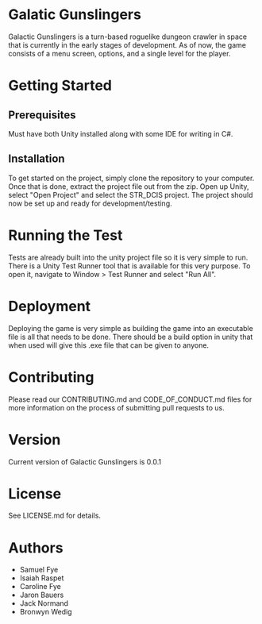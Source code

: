 # Galatic Gunslingers
Galactic Gunslingers is a turn-based roguelike dungeon crawler in space that is currently in the early stages of development. As of now, the game consists of a menu screen, options, and a single level for the player. 

# Getting Started
## Prerequisites
Must have both Unity installed along with some IDE for writing in C#.

## Installation
To get started on the project, simply clone the repository to your computer. Once that is done, extract the project file out from the zip. Open up Unity, select "Open Project" and select the STR_DCIS project. The project should now be set up and ready for development/testing. 

# Running the Test
Tests are already built into the unity project file so it is very simple to run. There is a Unity Test Runner tool that is available for this very purpose. To open it, navigate to Window > Test Runner and select "Run All". 

# Deployment
Deploying the game is very simple as building the game into an executable file is all that needs to be done. There should be a build option in unity that when used will give this .exe file that can be given to anyone. 

# Contributing
Please read our CONTRIBUTING.md and CODE_OF_CONDUCT.md files for more information on the process of submitting pull requests to us. 

# Version
Current version of Galactic Gunslingers is 0.0.1

# License
See LICENSE.md for details.

# Authors
* Samuel Fye
* Isaiah Raspet
* Caroline Fye
* Jaron Bauers
* Jack Normand
* Bronwyn Wedig
